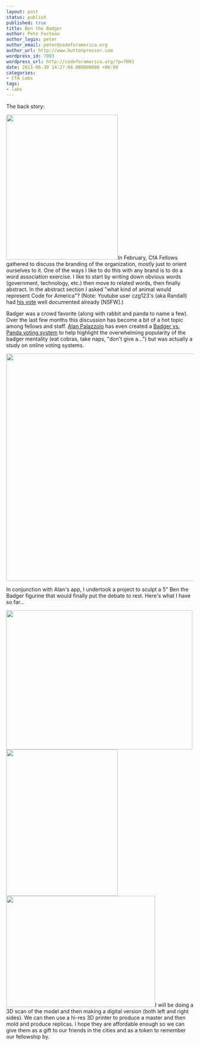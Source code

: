 ```yaml
---
layout: post
status: publish
published: true
title: Ben the Badger
author: Pete Fecteau
author_login: peter
author_email: peter@codeforamerica.org
author_url: http://www.buttonpresser.com
wordpress_id: 7093
wordpress_url: http://codeforamerica.org/?p=7093
date: 2011-06-30 14:27:04.000000000 +00:00
categories:
- CfA Labs
tags:
- labs
---
```

The back story:

<img class="alignright size-full wp-image-7209" title="Badger vs. Abhi" src="http://codeforamerica.org/wp-content/uploads/2011/06/badgerVSabhi.jpg" alt="" width="300" height="389" />In February, CfA Fellows gathered to discuss the branding of the organization, mostly just to orient ourselves to it. One of the ways I like to do this with any brand is to do a word association exercise. I like to start by writing down obvious words (government, technology, etc.) then move to related words, then finally abstract. In the abstract section I asked "what kind of animal would represent Code for America"? (Note: Youtube user czg123's (aka Randall) had <a title="Randall's Honey Badger Video" href="http://www.youtube.com/watch?v=4r7wHMg5Yjg" target="_blank">his vote</a> well documented already [NSFW].)

Badger was a crowd favorite (along with rabbit and panda to name a few). Over the last few months this discussion has become a bit of a hot topic among fellows and staff. <a title="Alan Palazzolo" href="http://codeforamerica.org/author/alan/">Alan Palazzolo</a> has even created a <a title="Badger vs. Panda" href="http://badgerpanda.codeforamerica.org" target="_blank">Badger vs. Panda voting system</a> to help highlight the overwhelming popularity of the badger mentality (eat cobras, take naps, "don't give a...") but was actually a study on online voting systems.

<a href="http://badgerpanda.codeforamerica.org"><img class="alignright size-large wp-image-7204" title="badger panda" src="http://codeforamerica.org/wp-content/uploads/2011/06/badger-panda-1024x477.png" alt="" width="610" /></a>

In conjunction with Alan's app, I undertook a project to sculpt a 5" Ben the Badger figurine that would finally put the debate to rest. Here's what I have so far...

<img class="aligncenter size-full wp-image-7210" title="ben-full-half" src="http://codeforamerica.org/wp-content/uploads/2011/06/ben-full-half.jpg" alt="" width="500" height="373" /><img class="aligncenter size-full wp-image-7211" title="ben-hind-quarter" src="http://codeforamerica.org/wp-content/uploads/2011/06/ben-hind-quarter.jpg" alt="" width="300" height="393" /><img class="aligncenter size-full wp-image-7212" title="ben-face-detail" src="http://codeforamerica.org/wp-content/uploads/2011/06/ben-face-detail.jpg" alt="" width="400" height="298" />I will be doing a 3D scan of the model and then making a digital version (both left and right sides). We can then use a hi-res 3D printer to produce a master and then mold and produce replicas. I hope they are affordable enough so we can give them as a gift to our friends in the cities and as a token to remember our fellowship by.
